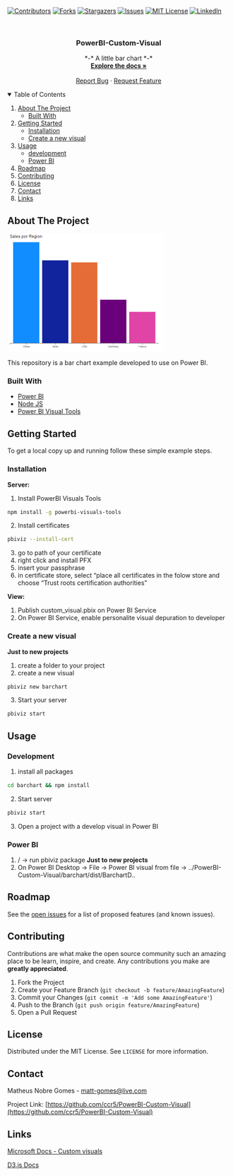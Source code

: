 [![Contributors][contributors-shield]][contributors-url]
[![Forks][forks-shield]][forks-url]
[![Stargazers][stars-shield]][stars-url]
[![Issues][issues-shield]][issues-url]
[![MIT License][license-shield]][license-url]
[![LinkedIn][linkedin-shield]][linkedin-url]

<br />
<p align="center">
  <h3 align="center">PowerBI-Custom-Visual</h3>

  <p align="center">
    *-* A little bar chart *-*
    <br />
    <a href="https://github.com/ccr5/PowerBI-Custom-Visual"><strong>Explore the docs »</strong></a>
    <br />
    <br />
    <a href="https://github.com/ccr5/PowerBI-Custom-Visual/issues">Report Bug</a>
    ·
    <a href="https://github.com/ccr5/PowerBI-Custom-Visual/issues">Request Feature</a>
  </p>
</p>

<details open="open">
  <summary>Table of Contents</summary>
  <ol>
    <li>
      <a href="#about-the-project">About The Project</a>
      <ul>
        <li><a href="#built-with">Built With</a></li>
      </ul>
    </li>
    <li>
      <a href="#getting-started">Getting Started</a>
      <ul>
        <li><a href="#installation">Installation</a></li>
        <li><a href="#create-a-new-visual ">Create a new visual </a></li>
      </ul>
    </li>
    <li>
        <a href="#usage">Usage</a>
        <ul>
            <li><a href="#development">development</a></li>
            <li><a href="#power-bi">Power BI</a></li>
        </ul>
    </li>
    <li><a href="#roadmap">Roadmap</a></li>
    <li><a href="#contributing">Contributing</a></li>
    <li><a href="#license">License</a></li>
    <li><a href="#contact">Contact</a></li>
    <li><a href="#links">Links</a></li>
  </ol>
</details>

## About The Project

[![Product Name Screen Shot][product-screenshot]](https://github.com/ccr5/PowerBI-Custom-Visual)

This repository is a bar chart example developed to use on Power BI.

### Built With

* [Power BI](https://powerbi.microsoft.com)
* [Node JS](https://nodejs.org)
* [Power BI Visual Tools](https://www.npmjs.com/package/powerbi-visuals-tools)

## Getting Started

To get a local copy up and running follow these simple example steps.

### Installation

**Server:**
1. Install PowerBI Visuals Tools
```sh
npm install -g powerbi-visuals-tools
```
2. Install certificates
```sh
pbiviz --install-cert
```
3. go to path of your certificate
4. right click and install PFX
5. insert your passphrase
6. in certificate store, select “place all certificates in the folow store and choose “Trust roots certification authorities”

**View:**
1. Publish custom_visual.pbix on Power BI Service
2. On Power BI Service, enable personalite visual depuration to developer


### Create a new visual 

**Just to new projects**
1. create a folder to your project
2. create a new visual
```sh
pbiviz new barchart
```
3. Start your server
```sh
pbiviz start
```

## Usage

### Development
1. install all packages 
```sh
cd barchart && npm install
```
2. Start server
```sh
pbiviz start
```
3. Open a project with a develop visual in Power BI

### Power BI 
1. / -> run pbiviz package **Just to new projects**
2. On Power BI Desktop -> File -> Power BI visual from file -> ../PowerBI-Custom-Visual/barchart/dist/BarchartD..

## Roadmap

See the [open issues](https://github.com/ccr5/PowerBI-Custom-Visual/issues) for a list of proposed features (and known issues).

## Contributing

Contributions are what make the open source community such an amazing place to be learn, inspire, and create. Any contributions you make are **greatly appreciated**.

1. Fork the Project
2. Create your Feature Branch (`git checkout -b feature/AmazingFeature`)
3. Commit your Changes (`git commit -m 'Add some AmazingFeature'`)
4. Push to the Branch (`git push origin feature/AmazingFeature`)
5. Open a Pull Request

## License

Distributed under the MIT License. See `LICENSE` for more information.

## Contact

Matheus Nobre Gomes - matt-gomes@live.com

Project Link: [https://github.com/ccr5/PowerBI-Custom-Visual](https://github.com/ccr5/PowerBI-Custom-Visual)

## Links
[Microsoft Docs - Custom visuals](https://docs.microsoft.com/en-us/power-bi/developer/visuals/custom-visual-develop-tutorial "Microsoft Docs")

[D3.js Docs](https://d3js.org/ "D3.js Docs")


<!-- MARKDOWN LINKS & IMAGES -->
<!-- https://www.markdownguide.org/basic-syntax/#reference-style-links -->
[contributors-shield]: https://img.shields.io/github/contributors/ccr5/PowerBI-Custom-Visual.svg?style=for-the-badge
[contributors-url]: https://github.com/ccr5/PowerBI-Custom-Visual/graphs/contributors
[forks-shield]: https://img.shields.io/github/forks/ccr5/PowerBI-Custom-Visual.svg?style=for-the-badge
[forks-url]: https://github.com/ccr5/PowerBI-Custom-Visual/network/members
[stars-shield]: https://img.shields.io/github/stars/ccr5/PowerBI-Custom-Visual.svg?style=for-the-badge
[stars-url]: https://github.com/ccr5/PowerBI-Custom-Visual/stargazers
[issues-shield]: https://img.shields.io/github/issues/ccr5/PowerBI-Custom-Visual.svg?style=for-the-badge
[issues-url]: https://github.com/ccr5/PowerBI-Custom-Visual/issues
[license-shield]: https://img.shields.io/github/license/ccr5/PowerBI-Custom-Visual.svg?style=for-the-badge
[license-url]: https://github.com/ccr5/PowerBI-Custom-Visual/blob/master/LICENSE.txt
[linkedin-shield]: https://img.shields.io/badge/-LinkedIn-black.svg?style=for-the-badge&logo=linkedin&colorB=555
[linkedin-url]: https://linkedin.com/in/mattnobre
[product-screenshot]: visual.PNG
